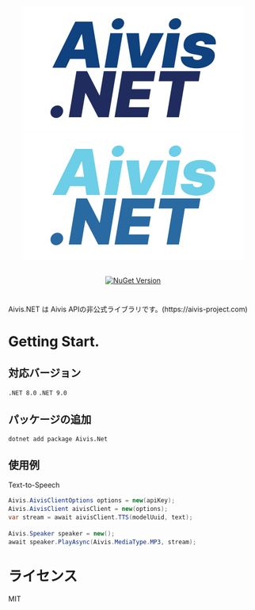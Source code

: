 <div align="center">

  ![Aivis.NET Logo](/docs/logo_dark.svg#gh-light-mode-only)
  ![Aivis.NET Logo](/docs/logo_light.svg#gh-dark-mode-only)

  <br/>

  <a href="https://www.nuget.org/packages/Aivis.Net">
    <img alt="NuGet Version" src="https://img.shields.io/nuget/v/Aivis.Net">
  </a>

  #

</div>
Aivis.NET は Aivis APIの非公式ライブラリです。(https://aivis-project.com)

# Getting Start.

## 対応バージョン
`.NET 8.0`
`.NET 9.0`

## パッケージの追加


``` 
dotnet add package Aivis.Net
```


## 使用例

Text-to-Speech
``` C#
Aivis.AivisClientOptions options = new(apiKey);
Aivis.AivisClient aivisClient = new(options);
var stream = await aivisClient.TTS(modelUuid, text);

Aivis.Speaker speaker = new();
await speaker.PlayAsync(Aivis.MediaType.MP3, stream);
```

# ライセンス
MIT
